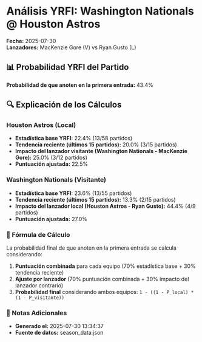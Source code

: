 # Análisis YRFI: Washington Nationals @ Houston Astros

**Fecha:** 2025-07-30  
**Lanzadores:** MacKenzie Gore (V) vs Ryan Gusto (L)

## 📊 Probabilidad YRFI del Partido

**Probabilidad de que anoten en la primera entrada:** 43.4%

## 🔍 Explicación de los Cálculos

### Houston Astros (Local)
- **Estadística base YRFI:** 22.4% (13/58 partidos)
- **Tendencia reciente (últimos 15 partidos):** 20.0% (3/15 partidos)
- **Impacto del lanzador visitante (Washington Nationals - MacKenzie Gore):** 25.0% (3/12 partidos)
- **Puntuación ajustada:** 22.5%

### Washington Nationals (Visitante)
- **Estadística base YRFI:** 23.6% (13/55 partidos)
- **Tendencia reciente (últimos 15 partidos):** 13.3% (2/15 partidos)
- **Impacto del lanzador local (Houston Astros - Ryan Gusto):** 44.4% (4/9 partidos)
- **Puntuación ajustada:** 27.0%

### 📝 Fórmula de Cálculo

La probabilidad final de que anoten en la primera entrada se calcula considerando:
1. **Puntuación combinada** para cada equipo (70% estadística base + 30% tendencia reciente)
2. **Ajuste por lanzador** (70% puntuación combinada + 30% impacto del lanzador contrario)
3. **Probabilidad final** considerando ambos equipos: `1 - ((1 - P_local) * (1 - P_visitante))`

### 📌 Notas Adicionales

- **Generado el:** 2025-07-30 13:34:37
- **Fuente de datos:** season_data.json
